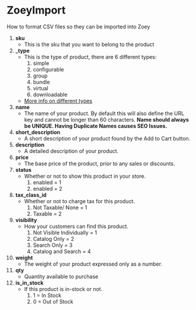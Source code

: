 # ZoeyImport
How to format CSV files so they can be imported into Zoey

<ol>

  <li>
    <b>sku</b>
    <ul>
      <li>This is the sku that you want to belong to the product</li>
    </ul>
  </li>
  
  <li>
    <b>_type</b>
    <ul>
      <li>
        This is the type of product, there are 6 different types:
        <ol>
          <li>simple</li>
          <li>configurable</li>
          <li>group</li>
          <li>bundle</li>
          <li>virtual</li>
          <li>downloadable</li>
        </ol>
      </li>
      <li><a href="https://support.zoey.com/docs/product-types" target="_blank">More info on different types</a></li>
    </ul>
  </li>
  
  <li>
    <b>name</b>
    <ul>
      <li>The name of your product. By default this will also define the URL key and cannot be longer than 60 characters. <b>Name should always be UNIQUE. Having Duplicate Names causes SEO Issues.</b></li>
    </ul>
  </li>
  
  <li>
    <b>short_description</b>
    <ul>
      <li>A short description of your product found by the Add to Cart button.</li>
    </ul>
  </li>
  
  <li>
    <b>description</b>
    <ul>
      <li>A detailed description of your product.</li>
    </ul>
  </li>
  
  <li>
    <b>price</b>
    <ul>
      <li>The base price of the product, prior to any sales or discounts.</li>
    </ul>
  </li>
  
  <li>
    <b>status</b>
    <ul>
      <li>
        Whether or not to show this product in your store.
        <ol>
          <li>enabled = 1</li>
          <li>enabled = 2</li>
        </ol>
      </li>
    </ul>
  </li>
  
  <li>
    <b>tax_class_id</b>
    <ul>
      <li>
        Whether or not to charge tax for this product.
        <ol>
          <li>Not Taxable/ None = 1</li>
          <li>Taxable = 2</li>
        </ol>
      </li>
    </ul>
  </li>
  
  <li>
    <b>visibility</b>
    <ul>
      <li>
        How your customers can find this product.
        <ol>
          <li>Not Visible Individually = 1</li>
          <li>Catalog Only = 2</li>
          <li>Search Only = 3</li>
          <li>Catalog and Search = 4</li>
        </ol>
      </li>
    </ul>
  </li>
  
  <li>
    <b>weight</b>
    <ul>
      <li>The weight of your product expressed only as a number.</li>
    </ul>
  </li>
  
  <li>
    <b>qty</b>
    <ul>
      <li>Quantity available to purchase</li>
    </ul>
  </li>
  
  <li>
    <b>is_in_stock</b>
    <ul>
      <li>
        If this product is in-stock or not.
        <ol>
          <li>1 = In Stock</li>
          <li>0 = Out of Stock</li>
        </ol>
      </li>
    </ul>
  </li>
  
</ol>
